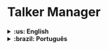 # Talker Manager

<details>
  <summary markdown="span"><strong>:us: English</strong></summary><br />
  
## :page_with_curl: About

This is the fourth project of the Back-end curriculum developed at Trybe.

In this project I built an application for registering speakers in which it will be possible to register, view, search, edit and delete information

<br />

## 🚀 Installation

<details>
<summary>Installating and running with Docker</summary>
<br />

To run this application you need to have **Git**, **Docker** and **Docker Compose** installed on your computer. Docker Compose needs to be version **1.29** or higher.

### 1 - Clone the repository:

```
git clone git@github.com:apoishi/trybe-talker-manager.git
```

### 2 - Enter the repository folder you just cloned and use docker-compose to create the container:

     cd trybe-talker-manager  

     docker-compose up -d --build

### 3 - Open the `talker_manager` container terminal:

     docker exec -it talker_manager bash

### 4 - In the terminal of the container, install the dependencies:

     npm install

### 5 - Now run the application with the command:

     npm start

</details>
<br />

## :man_technologist: Skills

- Understand the difference between synchronous and asynchronous execution;
- Perform asynchronous operations with callbacks and Promises;
- Read and write files locally with NodeJS;
- Write scripts that create and consume Promises;
- Perform function calls consciously;
- Understand what HTTP is, what an API is and what both have to do with Express;
- Understand the structure of an Express application and how to organize its code;
- Create routes and apply middlewares;
- Write APIs using Node and Express.

<br />

## 🚂 Routes

<details>
   <summary><strong>GET /talkers</strong></summary>
   </br>
   • Return all speakers from the database.
   </br>
</details>

<details>
   <summary><strong>GET /talkers/search</strong></summary>
   </br>
   • Search a speaker by name.
   </br>
</details>

<details>
   <summary><strong>GET /talkers/:id</strong></summary>
   </br>
   • Search a speaker by id in the database.
   </br>
</details>

<details>
   <summary><strong>POST /login</strong></summary>
   </br>
   • If the login was successful, it returns a token to the user.
</details>

<details>
   <summary><strong>POST /talkers</strong></summary>
   </br>
   • Register a new speaker.
   </br>
   • Validate the token.
</details>

<details>
   <summary><strong>PUT /talkers/:id</strong></summary>
   </br>
   • Update a speaker by id in the database.
   </br>
   • Validate the token.
</details>

<details>
   <summary><strong>DELETE /talkers/:id</strong></summary>
    </br>
   • Delete a speaker by id from the database.
   </br>
   • Validate the token.
</details>

<br />

## :hammer_and_wrench: Tools

* Node.js
* Express.js
* Docker

</details>

<details>
  <summary markdown="span"><strong>:brazil: Português</strong></summary><br />
  
## :page_with_curl: Sobre

Esse é o quarto projeto desenvolvido na Trybe do módulo de Back-end.

Neste projeto construí uma aplicação de cadastro de palestrantes em que é possível cadastrar, visualizar, pesquisar, editar e excluir informações. 
<br />

## 🚀 Instalação

<details>
<summary>Instalação e execução com Docker</summary>
<br />

Para rodar está aplicação é necessário ter **Git**, **Docker** e o **Docker Compose** instalados no seu computador. O Docker Compose precisa estar na versão **1.29** ou superior.

### 1 - Clone o repositório:

```
git clone git@github.com:apoishi/trybe-talker-manager.git
```

### 2 - Entre na pasta do repositório que você acabou de clonar e use o docker-compose para subir o container:

    cd trybe-talker-manager   
    docker-compose up -d --build

### 3 - Abra o terminal do container `talker_manager`

    docker exec -it talker_manager bash

### 4 - No terminal do container, instale as dependências:

    npm install

### 5 - Agora execute a aplicação com o comando:

    npm start

</details>
<br />

## :man_technologist: Habilidades

- Entender a diferença entre execução síncrona e assíncrona;
- Realizar operações assíncronas com callbacks e Promises;
- Ler e escrever arquivos localmente com NodeJS;
- Escrever os próprios scripts que criam e consomem Promises;
- Realizar chamadas de funções de forma consciente;
- Entender o que é o HTTP, o que é uma API e o que os dois têm a ver com o Express;
- Entender a estrutura de uma aplicação Express e como organizar seu código;
- Criar rotas e aplicar middlewares;
- Escrever APIs utilizando Node e Express.

<br />

## 🚂 Rotas

<details>
  <summary><strong>GET /talkers</strong></summary>
  </br>
  • Retorna todos os palestrantes do banco de dados.
  </br>
</details>

<details>
  <summary><strong>GET /talkers/search</strong></summary>
  </br>
  • Busca o palestrante pelo nome.
  </br>
</details>

<details>
  <summary><strong>GET /talkers/:id</strong></summary>
  </br>
  • Busca o palestrante por id no banco de dados.
  </br>
</details>

<details>
  <summary><strong>POST /login</strong></summary>
  </br>
  • Caso o login tenha sido efetuado com sucesso retorna um token para o usuário.
</details>

<details>
  <summary><strong>POST /talkers</strong></summary>
  </br>
  • Cadastra um novo palestrante.
  </br>
  • Valida o token.
</details>

<details>
  <summary><strong>PUT /talkers/:id</strong></summary>
  </br>
  • Atualiza um palestrante pelo id no banco de dados.
  </br>
  • Valida o token.
</details>

<details>
  <summary><strong>DELETE /talkers/:id</strong></summary>
   </br>
  • Deleta um palestrante por id no banco de dados.
  </br>
  • Valida o token.
</details>

<br />

## :hammer_and_wrench: Ferramentas

* Node.js
* Express.js
* Docker
* Javascript

</details>
